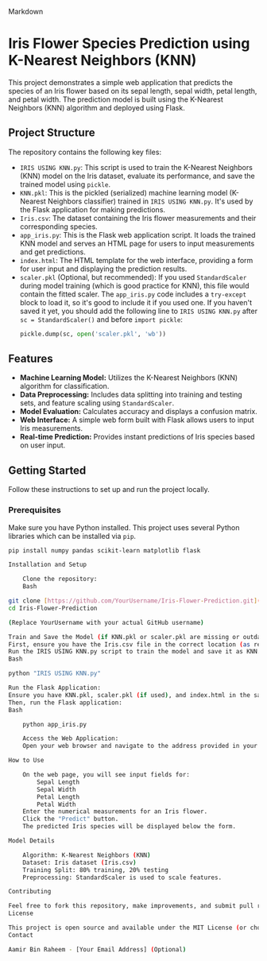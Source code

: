 Markdown

# Iris Flower Species Prediction using K-Nearest Neighbors (KNN)

This project demonstrates a simple web application that predicts the species of an Iris flower based on its sepal length, sepal width, petal length, and petal width. The prediction model is built using the K-Nearest Neighbors (KNN) algorithm and deployed using Flask.

## Project Structure

The repository contains the following key files:

* `IRIS USING KNN.py`: This script is used to train the K-Nearest Neighbors (KNN) model on the Iris dataset, evaluate its performance, and save the trained model using `pickle`.
* `KNN.pkl`: This is the pickled (serialized) machine learning model (K-Nearest Neighbors classifier) trained in `IRIS USING KNN.py`. It's used by the Flask application for making predictions.
* `Iris.csv`: The dataset containing the Iris flower measurements and their corresponding species.
* `app_iris.py`: This is the Flask web application script. It loads the trained KNN model and serves an HTML page for users to input measurements and get predictions.
* `index.html`: The HTML template for the web interface, providing a form for user input and displaying the prediction results.
* `scaler.pkl` (Optional, but recommended): If you used `StandardScaler` during model training (which is good practice for KNN), this file would contain the fitted scaler. The `app_iris.py` code includes a `try-except` block to load it, so it's good to include it if you used one. If you haven't saved it yet, you should add the following line to `IRIS USING KNN.py` after `sc = StandardScaler()` and before `import pickle`:
    ```python
    pickle.dump(sc, open('scaler.pkl', 'wb'))
    ```

## Features

* **Machine Learning Model:** Utilizes the K-Nearest Neighbors (KNN) algorithm for classification.
* **Data Preprocessing:** Includes data splitting into training and testing sets, and feature scaling using `StandardScaler`.
* **Model Evaluation:** Calculates accuracy and displays a confusion matrix.
* **Web Interface:** A simple web form built with Flask allows users to input Iris measurements.
* **Real-time Prediction:** Provides instant predictions of Iris species based on user input.

## Getting Started

Follow these instructions to set up and run the project locally.

### Prerequisites

Make sure you have Python installed. This project uses several Python libraries which can be installed via `pip`.

```bash
pip install numpy pandas scikit-learn matplotlib flask

Installation and Setup

    Clone the repository:
    Bash

git clone [https://github.com/YourUsername/Iris-Flower-Prediction.git](https://github.com/YourUsername/Iris-Flower-Prediction.git)
cd Iris-Flower-Prediction

(Replace YourUsername with your actual GitHub username)

Train and Save the Model (if KNN.pkl or scaler.pkl are missing or outdated):
First, ensure you have the Iris.csv file in the correct location (as referenced in IRIS USING KNN.py).
Run the IRIS USING KNN.py script to train the model and save it as KNN.pkl and scaler.pkl (if applicable).
Bash

python "IRIS USING KNN.py"

Run the Flask Application:
Ensure you have KNN.pkl, scaler.pkl (if used), and index.html in the same directory as app_iris.py.
Then, run the Flask application:
Bash

    python app_iris.py

    Access the Web Application:
    Open your web browser and navigate to the address provided in your terminal (usually http://127.0.0.1:5000/).

How to Use

    On the web page, you will see input fields for:
        Sepal Length
        Sepal Width
        Petal Length
        Petal Width
    Enter the numerical measurements for an Iris flower.
    Click the "Predict" button.
    The predicted Iris species will be displayed below the form.

Model Details

    Algorithm: K-Nearest Neighbors (KNN)
    Dataset: Iris dataset (Iris.csv)
    Training Split: 80% training, 20% testing
    Preprocessing: StandardScaler is used to scale features.

Contributing

Feel free to fork this repository, make improvements, and submit pull requests.
License

This project is open source and available under the MIT License (or choose your preferred license).
Contact

Aamir Bin Raheem - [Your Email Address] (Optional)
